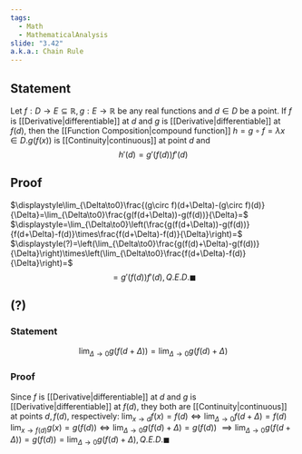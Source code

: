 ```yaml
---
tags:
  - Math
  - MathematicalAnalysis
slide: "3.42"
a.k.a.: Chain Rule
---
```

## Statement
Let $f: D\to E\subseteq\mathbb R, g: E\to\mathbb R$ be any real functions and $d\in D$ be a point. If $f$ is [[Derivative|differentiable]] at $d$ and $g$ is [[Derivative|differentiable]] at $f(d)$, then the [[Function Composition|compound function]] $h=g\circ f=\lambda x\in D. g(f(x))$ is [[Continuity|continuous]] at point $d$ and $$h'(d)=g'(f(d))f'(d)$$
## Proof
$\displaystyle\lim_{\Delta\to0}\frac{(g\circ f)(d+\Delta)-(g\circ f)(d)}{\Delta}=\lim_{\Delta\to0}\frac{g(f(d+\Delta))-g(f(d))}{\Delta}=$
$\displaystyle=\lim_{\Delta\to0}\left(\frac{g(f(d+\Delta))-g(f(d))}{f(d+\Delta)-f(d)}\times\frac{f(d+\Delta)-f(d)}{\Delta}\right)=$
$\displaystyle(?)=\left(\lim_{\Delta\to0}\frac{g(f(d)+\Delta)-g(f(d))}{\Delta}\right)\times\left(\lim_{\Delta\to0}\frac{f(d+\Delta)-f(d)}{\Delta}\right)=$$$=g'(f(d))f'(d), Q.E.D.\blacksquare$$
## (?)
### Statement
$$\lim_{\Delta\to0}g(f(d+\Delta))=\lim_{\Delta\to0}g(f(d)+\Delta)$$
### Proof
Since $f$ is [[Derivative|differentiable]] at $d$ and $g$  is [[Derivative|differentiable]] at $f(d)$, they both are [[Continuity|continuous]] at points $d, f(d)$, respectively:
	$\displaystyle\lim_{x\to d}f(x)=f(d)\iff\lim_{\Delta\to 0}f(d+\Delta)=f(d)$
	$\displaystyle\lim_{x\to f(d)}g(x)=g(f(d))\iff\lim_{\Delta\to0}g(f(d)+\Delta)=g(f(d))$
$\implies \displaystyle\lim_{\Delta\to 0}g(f(d+\Delta))=g(f(d))=\lim_{\Delta\to0}g(f(d)+\Delta),Q.E.D.\blacksquare$ 